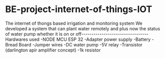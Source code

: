 # BE-project-internet-of-things-IOT
The internet of thongs based irrigation and monitoring system
We developed a system that can plant water remotely and plus now the status of water pump whether it is on or off---------------------------------
Hardwares used
-NODE MCU ESP 32
-Adapter power supply
-Battery
-Bread Board
-Jumper wires
-DC water pump
-5V relay
-Transistor (darlington apir amplifier concept)
-1k resistor

